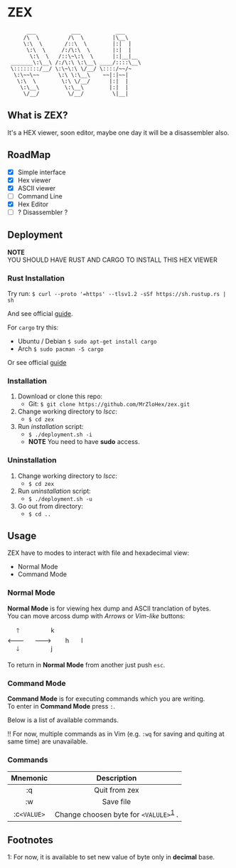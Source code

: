# ZEX

```
      ___           ___           ___     
     /\  \         /\  \         |\__\    
     \:\  \       /::\  \        |:|  |   
      \:\  \     /:/\:\  \       |:|  |   
       \:\  \   /::\~\:\  \      |:|__|__ 
 _______\:\__\ /:/\:\ \:\__\ ____/::::\__\
 \::::::::/__/ \:\~\:\ \/__/ \::::/~~/~   
  \:\~~\~~      \:\ \:\__\    ~~|:|~~|    
   \:\  \        \:\ \/__/      |:|  |    
    \:\__\        \:\__\        |:|  |    
     \/__/         \/__/         \|__| 

```

## What is ZEX?

It's a HEX viewer, soon editor, maybe one day it will be a disassembler also.

## RoadMap

 - [X] Simple interface
 - [X] Hex viewer
 - [X] ASCII viewer
 - [ ] Command Line
 - [X] Hex Editor
 - [ ] ? Disassembler ?

## Deployment

**NOTE**</br>
YOU SHOULD HAVE RUST AND CARGO TO INSTALL THIS HEX VIEWER

### Rust Installation

Try run: `$ curl --proto '=https' --tlsv1.2 -sSf https://sh.rustup.rs | sh`

And see official [guide](https://www.rust-lang.org/tools/install).

For `cargo` try this:
 - Ubuntu / Debian `$ sudo apt-get install cargo`
 - Arch `$ sudo pacman -S cargo`

Or see official [guide](https://github.com/rust-lang/cargo)

### Installation

1. Download or clone this repo:
	- Git: `$ git clone https://github.com/MrZloHex/zex.git`
2. Change working directory to *lscc*:
	- `$ cd zex`
3. Run *installation* script:
	- `$ ./deployment.sh -i`
	- **NOTE** You need to have **sudo** access.

### Uninstallation

1. Change working directory to *lscc*:
	- `$ cd zex`
2. Run *uninstallation* script:
	- `$ ./deployment.sh -u`
3. Go out from directory:
	- `$ cd ..`

## Usage

ZEX have to modes to interact with file and hexadecimal view:
 - Normal Mode
 - Command Mode

### Normal Mode

__Normal Mode__ is for viewing hex dump and ASCII tranclation of bytes.</br>
You can move arcoss dump with _Arrows_ or _Vim-like_ buttons:


&nbsp;&nbsp;&nbsp;&nbsp;&nbsp;🡑&nbsp;&nbsp;&nbsp;&nbsp;&nbsp;&nbsp;&nbsp;&nbsp;&nbsp;&nbsp;&nbsp;&nbsp;&nbsp;&nbsp;&nbsp;&nbsp;&nbsp;&nbsp;k</br>
🡐&nbsp;&nbsp;&nbsp;&nbsp;&nbsp;&nbsp;🡒&nbsp;&nbsp;&nbsp;&nbsp;&nbsp;&nbsp;&nbsp;&nbsp;h&nbsp;&nbsp;&nbsp;&nbsp;&nbsp;&nbsp;&nbsp;l</br>
&nbsp;&nbsp;&nbsp;&nbsp;&nbsp;🡓&nbsp;&nbsp;&nbsp;&nbsp;&nbsp;&nbsp;&nbsp;&nbsp;&nbsp;&nbsp;&nbsp;&nbsp;&nbsp;&nbsp;&nbsp;&nbsp;&nbsp;&nbsp;j</br>

To return in __Normal Mode__ from another just push `esc`.

### Command Mode

__Command Mode__ is for executing commands which you are writing.</br>
To enter in __Command Mode__ press `:`.

Below is a list of available commands.

:bangbang: For now, multiple commands as in Vim (e.g. `:wq` for saving and quiting at same time) are unavailable.

### Commands

| Mnemonic    | Description   |
|:-----------:|:-------------:|
| :q	      | Quit from zex |
| :w          | Save file     |
| :c`<VALUE>` | Change choosen byte for `<VALULE>`<sup>[1](#VALUE)</sup> .



## Footnotes

<a name="VALUE">1</a>: For now, it is available to set new value of byte only in __decimal__ base.</br>